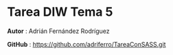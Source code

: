 # Tarea DIW Tema 5

**Autor** : Adrián Fernández Rodríguez

**GitHub** : https://github.com/adriferro/TareaConSASS.git
